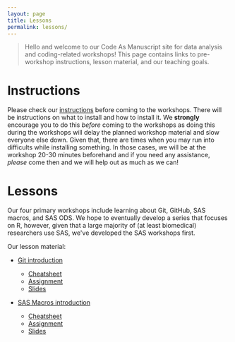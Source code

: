 ```yaml
---
layout: page
title: Lessons
permalink: lessons/
---
```


> Hello and welcome to our Code As Manuscript site for data analysis
> and coding-related workshops!  This page contains links to
> pre-workshop instructions, lesson material, and our teaching goals.

# Instructions #

Please check our [instructions](instructions/index.html) before coming
to the workshops.  There will be instructions on what to install and
how to install it.  We **strongly** encourage you to do this *before*
coming to the workshops as doing this during the workshops will delay
the planned workshop material and slow everyone else down.  Given
that, there are times when you may run into difficults while
installing something.  In those cases, we will be at the workshop
20-30 minutes beforehand and if you need any assistance, *please*
come then and we will help out as much as we can!

# Lessons #

Our four primary workshops include learning about Git, GitHub, SAS
macros, and SAS ODS.  We hope to eventually develop a series that
focuses on R, however, given that a large majority of (at least
biomedical) researchers use SAS, we've developed the SAS workshops
first.

Our lesson material:

* [Git introduction](git/index.html)
    * [Cheatsheet](git/cheatsheet/index.html)
    * [Assignment](git/assignment/index.html)
    * [Slides](git/slides/index.html)

* [SAS Macros introduction](macros/index.html)
    * [Cheatsheet](macros/cheatsheet/index.html)
    * [Assignment](macros/assignment/index.html)
    * [Slides](macros/slides/index.html)
